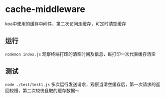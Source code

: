 # cache-middleware
koa中使用的缓存中间件，第二次访问走缓存，可定时清空缓存

## 运行 
```nodemon index.js```
观察终端打印的清空时间及信息，每打印一次代表缓存清空

## 测试
```node ./test/test1.js```
多次运行发送请求，观察当清空缓存后，第一次请求的返回较慢，第二次较快且取的缓存数据～